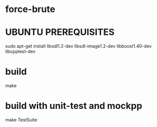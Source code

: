 force-brute
===========

UBUNTU PREREQUISITES
===========
sudo apt-get install libsdl1.2-dev libsdl-image1.2-dev libboost1.40-dev libcpptest-dev

build
===========
make

build with unit-test and mockpp
===========
make TestSuite
